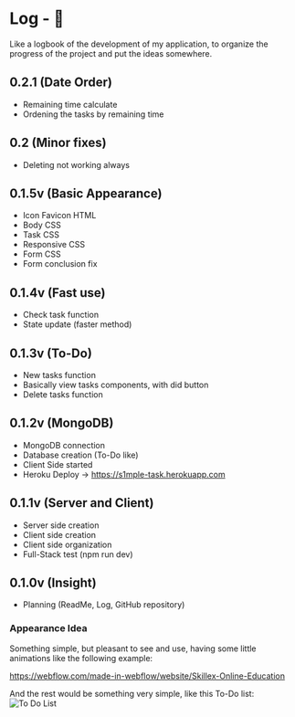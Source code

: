 # Log - 📶

Like a logbook of the development of my application, to organize the progress of the project and put the ideas somewhere.

## 0.2.1 (Date Order)
- Remaining time calculate
- Ordening the tasks by remaining time

## 0.2 (Minor fixes) 
  - Deleting not working always

## 0.1.5v (Basic Appearance)
  - Icon Favicon HTML
  - Body CSS
  - Task CSS
  - Responsive CSS
  - Form CSS
  - Form conclusion fix

## 0.1.4v (Fast use)
  - Check task function 
  - State update (faster method)

## 0.1.3v (To-Do)
  - New tasks function
  - Basically view tasks components, with did button
  - Delete tasks function

## 0.1.2v (MongoDB)
  - MongoDB connection
  - Database creation (To-Do like)
  - Client Side started
  - Heroku Deploy -> https://s1mple-task.herokuapp.com 

## 0.1.1v (Server and Client)
  - Server side creation
  - Client side creation
  - Client side organization
  - Full-Stack test (npm run dev)

## 0.1.0v (Insight)
  - Planning (ReadMe, Log, GitHub repository)

  ### Appearance Idea
  Something simple, but pleasant to see and use, having some little animations like the following example:
  
  https://webflow.com/made-in-webflow/website/Skillex-Online-Education 
  
  And the rest would be something very simple, like this To-Do list:
  <img align="center" alt="To Do List" src="https://i.pinimg.com/564x/4f/d0/1a/4fd01a3f787a4725953df64453af8571.jpg">
